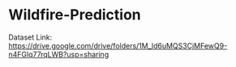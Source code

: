 # Wildfire-Prediction
Dataset Link: 
https://drive.google.com/drive/folders/1M_ld6uMQS3CjMFewQ9-n4FGlq77rqLWB?usp=sharing
